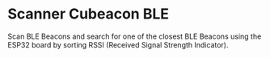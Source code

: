 # Scanner Cubeacon BLE
Scan BLE Beacons and search for one of the closest BLE Beacons using the ESP32 board by sorting RSSI (Received Signal Strength Indicator).